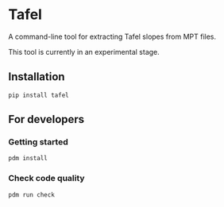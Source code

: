 # Tafel

A command-line tool for extracting Tafel slopes from MPT files.

This tool is currently in an experimental stage.

## Installation

```
pip install tafel
```




## For developers

### Getting started

```
pdm install
```

### Check code quality

```
pdm run check
```
